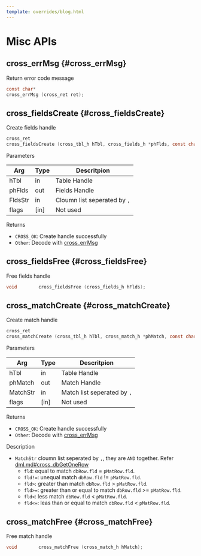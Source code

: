 ```yaml
---
template: overrides/blog.html
---
```


# Misc APIs

## cross_errMsg {#cross_errMsg}

Return error code message
```c
const char*
cross_errMsg (cross_ret ret);
```


## cross_fieldsCreate {#cross_fieldsCreate}

Create fields handle
```c
cross_ret	
cross_fieldsCreate (cross_tbl_h hTbl, cross_fields_h *phFlds, const char *FldsStr, uint32_t flags);
```

Parameters

 Arg     | Type   | Descritpion
 ----    | ----   | ----
hTbl     | in     | Table Handle
phFlds   | out    | Fields Handle
FldsStr  | in     | Cloumn list seperated by `,`
flags    | [in]   | Not used

Returns

- `CROSS_OK`:	Create handle successfully
- `Other`:		Decode with [cross_errMsg](#cross_errmsg)


## cross_fieldsFree {#cross_fieldsFree}

Free fields handle
```c
void		cross_fieldsFree (cross_fields_h hFlds);
```


## cross_matchCreate {#cross_matchCreate}

Create match handle
```c
cross_ret	
cross_matchCreate (cross_tbl_h hTbl, cross_match_h *phMatch, const char *MatchStr, uint32_t flags);
```

Parameters

 Arg     | Type   | Descritpion
 ----    | ----   | ----
hTbl     | in     | Table Handle
phMatch  | out    | Match Handle
MatchStr | in     | Match list seperated by `,`
flags    | [in]   | Not used

Returns

- `CROSS_OK`:	Create handle successfully
- `Other`:		Decode with [cross_errMsg](#cross_errmsg)

Description

- `MatchStr` cloumn list seperated by `,`, they are `AND` together. Refer [dml.md#cross_dbGetOneRow](#cross_dbGetOneRow)
	* `fld`: equal to match `dbRow.fld` = `pMatRow.fld`.
	* `fld!=`: unequal match `dbRow.fld` != `pMatRow.fld`.
	* `fld>`: greater than match `dbRow.fld` > `pMatRow.fld`.
	* `fld>=`: greater than or equal to match `dbRow.fld` >= `pMatRow.fld`.
	* `fld<`: less match `dbRow.fld` < `pMatRow.fld`.
	* `fld<=`: leas than or equal to match `dbRow.fld` < `pMatRow.fld`.


## cross_matchFree {#cross_matchFree}

Free match handle
```c
void		cross_matchFree (cross_match_h hMatch);
```
